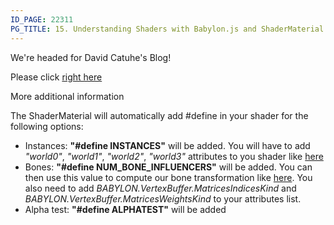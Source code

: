 ```yaml
---
ID_PAGE: 22311
PG_TITLE: 15. Understanding Shaders with Babylon.js and ShaderMaterial
---
```

We're headed for David Catuhe's Blog!

Please click [right here](http://blogs.msdn.com/b/eternalcoding/archive/2014/04/17/learning-shaders-create-your-own-shaders-with-babylon-js.aspx)


More additional information

The ShaderMaterial will automatically add #define in your shader for the following options:


* Instances: **"#define INSTANCES"** will be added. You will have to add *"world0"*, *"world1"*, *"world2"*, *"world3"* attributes to you shader like [here](https://github.com/BabylonJS/Babylon.js/blob/master/src/Shaders/ShadersInclude/instancesVertex.fx)
* Bones: **"#define NUM_BONE_INFLUENCERS"** will be added. You can then use this value to compute our bone transformation like [here](https://github.com/BabylonJS/Babylon.js/blob/master/src/Shaders/ShadersInclude/bonesVertex.fx). You also need to add *BABYLON.VertexBuffer.MatricesIndicesKind* and *BABYLON.VertexBuffer.MatricesWeightsKind* to your attributes list.
* Alpha test: **"#define ALPHATEST"** will be added

